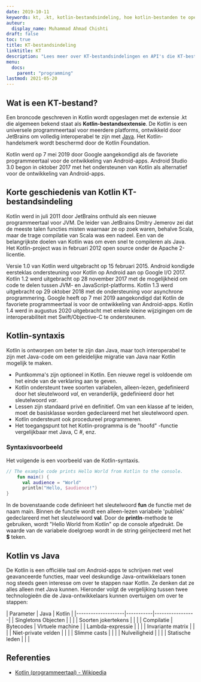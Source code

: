 ```yaml
---
date: 2019-10-11
keywords: kt, .kt, kotlin-bestandsindeling, hoe kotlin-bestanden te openen, hoe kotlin-bestanden uit te voeren, .kt-bestandsindeling, kt-bestand, kotlin-bestandsextensie, .kt-extensie, kotlin vs java
auteur:
  display_name: Muhammad Ahmad Chishti
draft: false
toc: true
title: KT-bestandsindeling
linktitle: KT
description: "Lees meer over KT-bestandsindelingen en API's die KT-bestanden kunnen maken en openen."
menu:
  docs:
    parent: "programming"
lastmod: 2021-05-20
---
```


## Wat is een KT-bestand? ##

Een broncode geschreven in Kotlin wordt opgeslagen met de extensie .kt die algemeen bekend staat als **Kotlin-bestandsextensie**. De Kotlin is een universele programmeertaal voor meerdere platforms, ontwikkeld door JetBrains om volledig interoperabel te zijn met [Java](/nl/programming/java/). Het Kotlin-handelsmerk wordt beschermd door de Kotlin Foundation.

Kotlin werd op 7 mei 2019 door Google aangekondigd als de favoriete programmeertaal voor de ontwikkeling van Android-apps. Android Studio 3.0 begon in oktober 2017 met het ondersteunen van Kotlin als alternatief voor de ontwikkeling van Android-apps.

## Korte geschiedenis van Kotlin KT-bestandsindeling ##

Kotlin werd in juli 2011 door JetBrains onthuld als een nieuwe programmeertaal voor JVM. De leider van JetBrains Dmitry Jemerov zei dat de meeste talen functies misten waarnaar ze op zoek waren, behalve Scala, maar de trage compilatie van Scala was een nadeel. Een van de belangrijkste doelen van Kotlin was om even snel te compileren als Java. Het Kotlin-project was in februari 2012 open source onder de Apache 2-licentie.

Versie 1.0 van Kotlin werd uitgebracht op 15 februari 2015. Android kondigde eersteklas ondersteuning voor Kotlin op Android aan op Google I/O 2017. Kotlin 1.2 werd uitgebracht op 28 november 2017 met de mogelijkheid om code te delen tussen JVM- en JavaScript-platforms. Kotlin 1.3 werd uitgebracht op 29 oktober 2018 met de ondersteuning voor asynchrone programmering. Google heeft op 7 mei 2019 aangekondigd dat Kotlin de favoriete programmeertaal is voor de ontwikkeling van Android-apps. Kotlin 1.4 werd in augustus 2020 uitgebracht met enkele kleine wijzigingen om de interoperabiliteit met Swift/Objective-C te ondersteunen.

## Kotlin-syntaxis ##

Kotlin is ontworpen om beter te zijn dan Java, maar toch interoperabel te zijn met Java-code om een geleidelijke migratie van Java naar Kotlin mogelijk te maken.

* Puntkomma's zijn optioneel in Kotlin. Een nieuwe regel is voldoende om het einde van de verklaring aan te geven.
* Kotlin ondersteunt twee soorten variabelen, alleen-lezen, gedefinieerd door het sleutelwoord *val*, en veranderlijk, gedefinieerd door het sleutelwoord *var*.
* Lessen zijn standaard privé en definitief. Om van een klasse af te leiden, moet de basisklasse worden gedeclareerd met het sleutelwoord *open*.
* Kotlin ondersteunt ook procedureel programmeren.
* Het toegangspunt tot het Kotlin-programma is de "hoofd" -functie vergelijkbaar met Java, C #, enz.

### Syntaxisvoorbeeld ###

Het volgende is een voorbeeld van de Kotlin-syntaxis.

```kotlin
// The example code prints Hello World from Kotlin to the console.
    fun main() {
      val audience = "World"
      println("Hello, $audience!")
}
```

In de bovenstaande code definieert het sleutelwoord **fun** de functie met de naam main. Binnen de functie wordt een alleen-lezen variabele 'publiek' gedeclareerd met het sleutelwoord **val**. Door de **println**-methode te gebruiken, wordt "Hello World from Kotlin" op de console afgedrukt. De waarde van de variabele doelgroep wordt in de string geïnjecteerd met het **$** teken.

## Kotlin vs Java
De Kotlin is een officiële taal om Android-apps te schrijven met veel geavanceerde functies, maar veel deskundige Java-ontwikkelaars tonen nog steeds geen interesse om over te stappen naar Kotlin. Ze denken dat ze alles alleen met Java kunnen. Hieronder volgt de vergelijking tussen twee technologieën die de Java-ontwikkelaars kunnen overtuigen om over te stappen:

| Parameter | Java | Kotlin |
|--------------------|-----------|---------------- -|
| Singletons Objecten | | |
| Soorten jokertekens | | |
| Compilatie | Bytecodes | Virtuele machine |
| Lambda-expressie | | |
| Invariante matrix | | |
| Niet-private velden | | |
| Slimme casts | | |
| Nulveiligheid | | |
| Statische leden | | |

## Referenties ##

- [Kotlin (programmeertaal) - Wikipedia](https://en.wikipedia.org/wiki/Kotlin_(programming_language))

